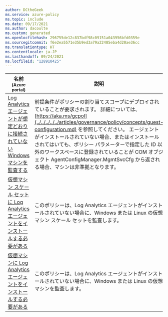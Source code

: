 ```yaml
---
author: DCtheGeek
ms.service: azure-policy
ms.topic: include
ms.date: 09/17/2021
ms.author: dacoulte
ms.custom: generated
ms.openlocfilehash: 296755de12c837bdf98c09151a043956bfd0359e
ms.sourcegitcommit: f6e2ea5571e35b9ed3a79a22485eba4d20ae36cc
ms.translationtype: HT
ms.contentlocale: ja-JP
ms.lasthandoff: 09/24/2021
ms.locfileid: "128910425"
---
```

|名前<br /><sub>(Azure portal)</sub> |説明 |効果 |Version<br /><sub>(GitHub)</sub> |
|---|---|---|---|
|[Log Analytics エージェントが想定どおりに接続されていない Windows マシンを監査する](https://portal.azure.com/#blade/Microsoft_Azure_Policy/PolicyDetailBlade/definitionId/%2Fproviders%2FMicrosoft.Authorization%2FpolicyDefinitions%2F6265018c-d7e2-432f-a75d-094d5f6f4465) |前提条件がポリシーの割り当てスコープにデプロイされていることが要求されます。 詳細については、[https://aka.ms/gcpol](../../../../../articles/governance/policy/concepts/guest-configuration.md) を参照してください。 エージェントがインストールされていない場合、またはインストールされてはいても、ポリシー パラメーターで指定した ID 以外のワークスペースに登録されていることが COM オブジェクト AgentConfigManager.MgmtSvcCfg から返される場合、マシンは非準拠となります。 |auditIfNotExists |[1.0.0](https://github.com/Azure/azure-policy/blob/master/built-in-policies/policyDefinitions/Guest%20Configuration/GuestConfiguration_WindowsLogAnalyticsAgentConnection_AINE.json) |
|[仮想マシン スケール セットに Log Analytics エージェントをインストールする必要がある](https://portal.azure.com/#blade/Microsoft_Azure_Policy/PolicyDetailBlade/definitionId/%2Fproviders%2FMicrosoft.Authorization%2FpolicyDefinitions%2Fefbde977-ba53-4479-b8e9-10b957924fbf) |このポリシーは、Log Analytics エージェントがインストールされていない場合に、Windows または Linux の仮想マシン スケール セットを監査します。 |AuditIfNotExists、Disabled |[1.0.0](https://github.com/Azure/azure-policy/blob/master/built-in-policies/policyDefinitions/Monitoring/VMSS_LogAnalyticsAgent_AuditIfNotExists.json) |
|[仮想マシンに Log Analytics エージェントをインストールする必要がある](https://portal.azure.com/#blade/Microsoft_Azure_Policy/PolicyDetailBlade/definitionId/%2Fproviders%2FMicrosoft.Authorization%2FpolicyDefinitions%2Fa70ca396-0a34-413a-88e1-b956c1e683be) |このポリシーは、Log Analytics エージェントがインストールされていない場合に、Windows または Linux の仮想マシンを監査します。 |AuditIfNotExists、Disabled |[1.0.0](https://github.com/Azure/azure-policy/blob/master/built-in-policies/policyDefinitions/Monitoring/VirtualMachines_LogAnalyticsAgent_AuditIfNotExists.json) |